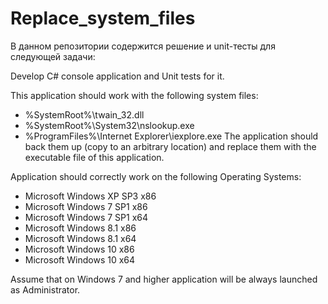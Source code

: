 # Replace_system_files

В данном репозитории содержится решение и unit-тесты для следующей задачи:

Develop C# console application and Unit tests for it.

This application should work with the following system files:
-	%SystemRoot%\twain_32.dll
-	%SystemRoot%\System32\nslookup.exe
-	%ProgramFiles%\Internet Explorer\iexplore.exe
The application should back them up (copy to an arbitrary location) and replace them with the executable file of this application.

Application should correctly work on the following Operating Systems:
- Microsoft Windows XP SP3 x86
- Microsoft Windows 7 SP1 x86
- Microsoft Windows 7 SP1 x64
- Microsoft Windows 8.1 x86
- Microsoft Windows 8.1 x64
- Microsoft Windows 10 x86
- Microsoft Windows 10 x64

Assume that on Windows 7 and higher application will be always launched as Administrator.
